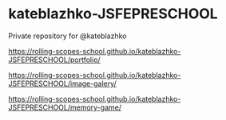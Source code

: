 # kateblazhko-JSFEPRESCHOOL
Private repository for @kateblazhko

https://rolling-scopes-school.github.io/kateblazhko-JSFEPRESCHOOL/portfolio/

https://rolling-scopes-school.github.io/kateblazhko-JSFEPRESCHOOL/image-galery/

https://rolling-scopes-school.github.io/kateblazhko-JSFEPRESCHOOL/memory-game/
